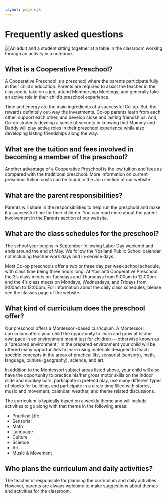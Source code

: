 ```yaml
---
layout: page.njk
---
```


# Frequently asked questions

<img src="https://cdn.glitch.global/00a4c75e-efc4-4df8-902c-1320d63fb524/ycp-faq.jpg?v=1648690403903" class="page-image" alt="An adult and a student sitting together at a table in the classroom working through an activity in a notebook." />

## What is a Cooperative Preschool?

A Cooperative Preschool is a preschool where the parents participate fully in their child’s education. Parents are required to assist the teacher in the classroom, take on a job, attend Membership Meetings, and generally take an active role in their child’s preschool experience.

Time and energy are the main ingredients of a successful Co-op. But, the rewards definitely out-way the investments. Co-op parents learn from each other, support each other, and develop close and lasting friendships. And, Co-op students develop a sense of security in knowing that Mommy and Daddy will play active roles in their preschool experience while also developing lasting friendships along the way.

## What are the tuition and fees involved in becoming a member of the preschool?

Another advantage of a Cooperative Preschool is the low tuition and fees as compared with the traditional preschool. More information on current preschool tuition costs can be found in the Join section of our website.

## What are the parent responsibilities?

Parents will share in the responsibilities to help run the preschool and make it a successful time for their children. You can read more about the parent involvement in the Parents section of our website.

## What are the class schedules for the preschool?

The school year begins in September following Labor Day weekend and ends around the end of May. We follow the Ypsilanti Public School calendar, not including teacher work days and in-service days.

Most Co-op preschools offer a two or three day per week school schedule, with class time being three hours long. At Ypsilanti Cooperative Preschool the 3’s class meets on Tuesdays and Thursdays from 9:00am to 12:00pm and the 4’s class meets on Mondays, Wednesdays, and Fridays from 9:00am to 12:00pm. For information about the daily class schedules, please see the classes page of the website.

## What kind of curriculum does the preschool offer?

Our preschool offers a Montessori-based curriculum. A Montessori curriculum offers your child the opportunity to learn and grow at his/her own pace in an environment meant just for children — otherwise known as a “prepared environment.” In the prepared environment your child will be offered many opportunities to learn using materials designed to teach specific concepts in the areas of practical life, sensorial (sensory), math, language, culture (geography), science, and art.

In addition to the Montessori subject areas listed above, your child will also have the opportunity to practice his/her gross motor skills on the indoor slide and monkey bars, participate in pretend play, use many different types of blocks for building, and participate in a circle time filled with stories, music and movement, calendar, weather, and theme related discussions.

The curriculum is typically based on a weekly theme and will include activities to go along with that theme in the following areas:

- Practical Life
- Sensorial
- Math
- Language
- Culture
- Science
- Art
- Music & Movement

## Who plans the curriculum and daily activities?

The teacher is responsible for planning the curriculum and daily activities. However, parents are always welcome to make suggestions about themes and activities for the classroom.